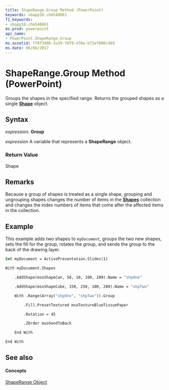 ```yaml
---
title: ShapeRange.Group Method (PowerPoint)
keywords: vbapp10.chm548061
f1_keywords:
- vbapp10.chm548061
ms.prod: powerpoint
api_name:
- PowerPoint.ShapeRange.Group
ms.assetid: f70f3986-3a39-78f9-476e-b72ef000c469
ms.date: 06/08/2017
---
```



# ShapeRange.Group Method (PowerPoint)

Groups the shapes in the specified range. Returns the grouped shapes as a single **[Shape](shape-object-powerpoint.md)** object.


## Syntax

 _expression_. **Group**

 _expression_ A variable that represents a **ShapeRange** object.


### Return Value

Shape


## Remarks

Because a group of shapes is treated as a single shape, grouping and ungrouping shapes changes the number of items in the **[Shapes](shapes-object-powerpoint.md)** collection and changes the index numbers of items that come after the affected items in the collection.


## Example

This example adds two shapes to  `myDocument`, groups the two new shapes, sets the fill for the group, rotates the group, and sends the group to the back of the drawing layer.


```vb
Set myDocument = ActivePresentation.Slides(1)

With myDocument.Shapes

    .AddShape(msoShapeCan, 50, 10, 100, 200).Name = "shpOne"

    .AddShape(msoShapeCube, 150, 250, 100, 200).Name = "shpTwo"

    With .Range(Array("shpOne", "shpTwo")).Group

        .Fill.PresetTextured msoTextureBlueTissuePaper

        .Rotation = 45

        .ZOrder msoSendToBack

    End With

End With
```


## See also


#### Concepts


[ShapeRange Object](shaperange-object-powerpoint.md)

